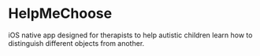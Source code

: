 # HelpMeChoose
iOS native app designed for therapists to help autistic children learn how to distinguish different objects from another.

